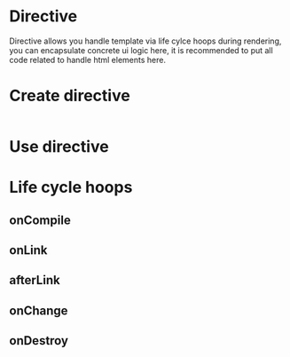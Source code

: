 # Directive

Directive allows you handle template via life cylce hoops during rendering, you can encapsulate concrete ui logic here, it is recommended to put all code related to handle html elements here.

# Create directive

```

```

# Use directive

# Life cycle hoops

## onCompile

## onLink

## afterLink

## onChange

## onDestroy